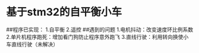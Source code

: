 # 基于stm32的自平衡小车
##程序已实现：
1.自平衡
2.遥控
##遇到的问题
1.电机抖动：改变速度环比例系数
2.单片机程序跑死：增加看门狗防止程序意外跑飞
3.直线行驶：利用转向换使小车直线行驶（未解决）

